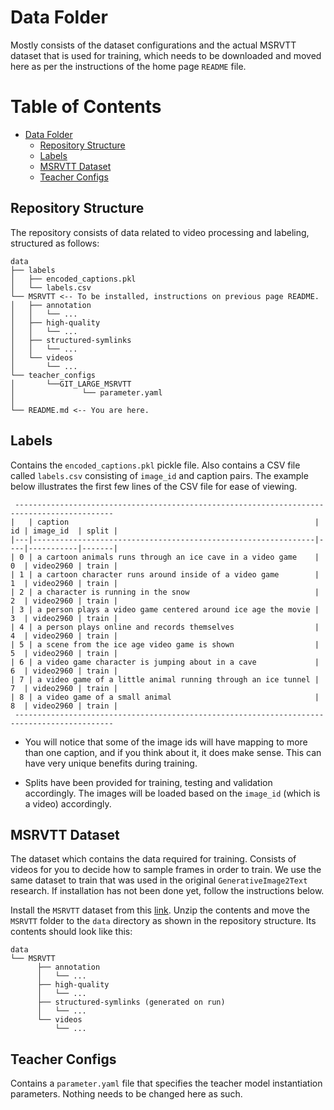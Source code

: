 # Data Folder

Mostly consists of the dataset configurations and the actual MSRVTT dataset that is used for training, which needs to be downloaded and moved here as per the instructions of the home page `README` file.


# Table of Contents

- [Data Folder](#data-folder)
    - [Repository Structure](#repository-structure)
    - [Labels](#labels)
    - [MSRVTT Dataset](#msrvtt-dataset)
    - [Teacher Configs](#teacher-configs)


## Repository Structure

The repository consists of data related to video processing and labeling, structured as follows:

```
data
├── labels
│   ├── encoded_captions.pkl
│   └── labels.csv
└── MSRVTT <-- To be installed, instructions on previous page README.
│   ├── annotation
│   │   └── ...
│   ├── high-quality
│   │   └── ...
│   ├── structured-symlinks
│   │   └── ...
│   └── videos
│       └── ...
└── teacher_configs
│       └──GIT_LARGE_MSRVTT
│               └── parameter.yaml
│
└── README.md <-- You are here.
```


## Labels

Contains the `encoded_captions.pkl` pickle file. Also contains a CSV file called `labels.csv` consisting of `image_id` and caption pairs. The example below illustrates the first few lines of the CSV file for ease of viewing.

```
 --------------------------------------------------------------------------------------------
|   | caption                                                       | id | image_id  | split |
|---|---------------------------------------------------------------|----|-----------|-------|
| 0 | a cartoon animals runs through an ice cave in a video game    | 0  | video2960 | train |
| 1 | a cartoon character runs around inside of a video game        | 1  | video2960 | train |
| 2 | a character is running in the snow                            | 2  | video2960 | train |
| 3 | a person plays a video game centered around ice age the movie | 3  | video2960 | train |
| 4 | a person plays online and records themselves                  | 4  | video2960 | train |
| 5 | a scene from the ice age video game is shown                  | 5  | video2960 | train |
| 6 | a video game character is jumping about in a cave             | 6  | video2960 | train |
| 7 | a video game of a little animal running through an ice tunnel | 7  | video2960 | train |
| 8 | a video game of a small animal                                | 8  | video2960 | train |
 --------------------------------------------------------------------------------------------
```

- You will notice that some of the image ids will have mapping to more than one caption, and if you think about it, it does make sense. This can have very unique benefits during training.

- Splits have been provided for training, testing and validation accordingly. The images will be loaded based on the `image_id` (which is a video) accordingly.


## MSRVTT Dataset

The dataset which contains the data required for training. Consists of videos for you to decide how to sample frames in order to train. We use the same dataset to train that was used in the original `GenerativeImage2Text` research. If installation has not been done yet, follow the instructions below.

Install the `MSRVTT` dataset from this [link](https://cove.thecvf.com/datasets/839). Unzip the contents and move the `MSRVTT` folder to the `data` directory as shown in the repository structure. Its contents should look like this:

```
data
└── MSRVTT
      ├── annotation
      │   └── ...
      ├── high-quality
      │   └── ...
      ├── structured-symlinks (generated on run)
      │   └── ...
      └── videos
          └── ...
```


## Teacher Configs

Contains a `parameter.yaml` file that specifies the teacher model instantiation parameters. Nothing needs to be changed here as such.